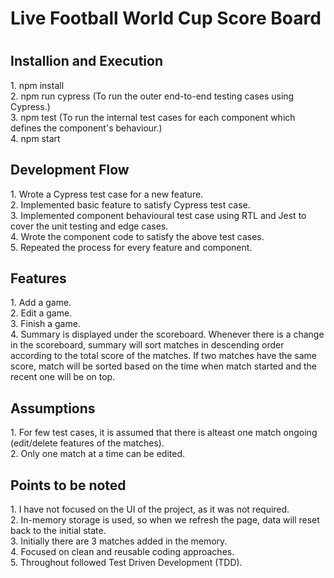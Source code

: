 <h1>Live Football World Cup Score Board<h1>

<h2>Installion and Execution</h2>
1. npm install<br/>
2. npm run cypress (To run the outer end-to-end testing cases using Cypress.)<br/>
3. npm test (To run the internal test cases for each component which defines the component's behaviour.)<br/>
4. npm start<br/>

<h2>Development Flow</h2>
1. Wrote a Cypress test case for a new feature.<br/>
2. Implemented basic feature to satisfy Cypress test case.<br/>
3. Implemented component behavioural test case using RTL and Jest to cover the unit testing and edge cases.<br/>
4. Wrote the component code to satisfy the above test cases.<br/>
5. Repeated the process for every feature and component.<br/>

<h2>Features</h2>
1. Add a game.<br/>
2. Edit a game.<br/>
3. Finish a game.<br/>
4. Summary is displayed under the scoreboard. Whenever there is a change in the scoreboard, summary will sort matches in descending order according to the total score of the matches. If two matches have the same score, match will be sorted based on the time when match started and the recent one will be on top.  <br/>

<h2>Assumptions</h2>
1. For few test cases, it is assumed that there is alteast one match ongoing (edit/delete features of the matches).<br/>
2. Only one match at a time can be edited. <br/>

<h2>Points to be noted</h2>
1. I have not focused on the UI of the project, as it was not required.<br/>
2. In-memory storage is used, so when we refresh the page, data will reset back to the initial state.<br/>
3. Initially there are 3 matches added in the memory.<br/>
4. Focused on clean and reusable coding approaches.<br/>
5. Throughout followed Test Driven Development (TDD).<br/>